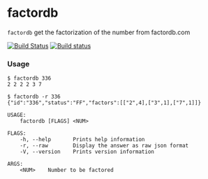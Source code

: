 # factordb

`factordb` get the factorization of the number from factordb.com

[![Build Status](https://travis-ci.org/hyone/factordb-rs.svg?branch=master)](https://travis-ci.org/hyone/factordb-rs)
[![Build status](https://ci.appveyor.com/api/projects/status/27794ypbvorl8257?svg=true)](https://ci.appveyor.com/project/hyone/factordb-rs)

### Usage

```shell
$ factordb 336
2 2 2 2 3 7

$ factordb -r 336
{"id":"336","status":"FF","factors":[["2",4],["3",1],["7",1]]}
```

    USAGE:
        factordb [FLAGS] <NUM>

    FLAGS:
        -h, --help       Prints help information
        -r, --raw        Display the answer as raw json format
        -V, --version    Prints version information

    ARGS:
        <NUM>    Number to be factored
